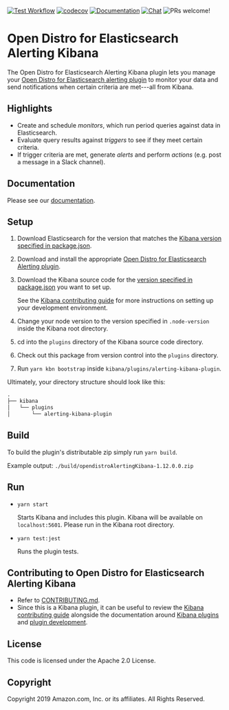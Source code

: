 [![Test Workflow](https://github.com/opendistro-for-elasticsearch/alerting-kibana-plugin/workflows/Test%20Workflow/badge.svg)](https://github.com/opendistro-for-elasticsearch/alerting/actions)
[![codecov](https://codecov.io/gh/opendistro-for-elasticsearch/alerting-kibana-plugin/branch/master/graph/badge.svg)](https://codecov.io/gh/opendistro-for-elasticsearch/alerting)
[![Documentation](https://img.shields.io/badge/api-reference-blue.svg)](https://opendistro.github.io/for-elasticsearch-docs/docs/alerting-kibana-plugin/api/)
[![Chat](https://img.shields.io/badge/chat-on%20forums-blue)](https://discuss.opendistrocommunity.dev/c/alerting-kibana-plugin/)
![PRs welcome!](https://img.shields.io/badge/PRs-welcome!-success)

# Open Distro for Elasticsearch Alerting Kibana

The Open Distro for Elasticsearch Alerting Kibana plugin lets you manage your [Open Distro for Elasticsearch alerting plugin](https://github.com/opendistro-for-elasticsearch/alerting) to monitor your data and send notifications when certain criteria are met---all from Kibana.


## Highlights

- Create and schedule *monitors*, which run period queries against data in Elasticsearch.
- Evaluate query results against *triggers* to see if they meet certain criteria.
- If trigger criteria are met, generate *alerts* and perform *actions* (e.g. post a message in a Slack channel).


## Documentation

Please see our [documentation](https://opendistro.github.io/for-elasticsearch-docs/).


## Setup

1. Download Elasticsearch for the version that matches the [Kibana version specified in package.json](./package.json#L9).
1. Download and install the appropriate [Open Distro for Elasticsearch Alerting plugin](https://github.com/opendistro-for-elasticsearch/alerting).
1. Download the Kibana source code for the [version specified in package.json](./package.json#L9) you want to set up.

   See the [Kibana contributing guide](https://github.com/elastic/kibana/blob/master/CONTRIBUTING.md#setting-up-your-development-environment) for more instructions on setting up your development environment.

1. Change your node version to the version specified in `.node-version` inside the Kibana root directory.
1. cd into the `plugins` directory of the Kibana source code directory.
1. Check out this package from version control into the `plugins` directory.
1. Run `yarn kbn bootstrap` inside `kibana/plugins/alerting-kibana-plugin`.

Ultimately, your directory structure should look like this:

```md
.
├── kibana
│   └── plugins
│       └── alerting-kibana-plugin
```


## Build

To build the plugin's distributable zip simply run `yarn build`.

Example output: `./build/opendistroAlertingKibana-1.12.0.0.zip`


## Run

- `yarn start`

  Starts Kibana and includes this plugin. Kibana will be available on `localhost:5601`.
  Please run in the Kibana root directory.

- `yarn test:jest`

  Runs the plugin tests.


## Contributing to Open Distro for Elasticsearch Alerting Kibana

- Refer to [CONTRIBUTING.md](./CONTRIBUTING.md).
- Since this is a Kibana plugin, it can be useful to review the [Kibana contributing guide](https://github.com/elastic/kibana/blob/master/CONTRIBUTING.md) alongside the documentation around [Kibana plugins](https://www.elastic.co/guide/en/kibana/master/kibana-plugins.html) and [plugin development](https://www.elastic.co/guide/en/kibana/master/external-plugin-development.html).



## License

This code is licensed under the Apache 2.0 License.

## Copyright

Copyright 2019 Amazon.com, Inc. or its affiliates. All Rights Reserved.

